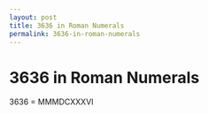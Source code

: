 ```yaml
---
layout: post
title: 3636 in Roman Numerals
permalink: 3636-in-roman-numerals
---
```


# 3636 in Roman Numerals

3636 = MMMDCXXXVI
